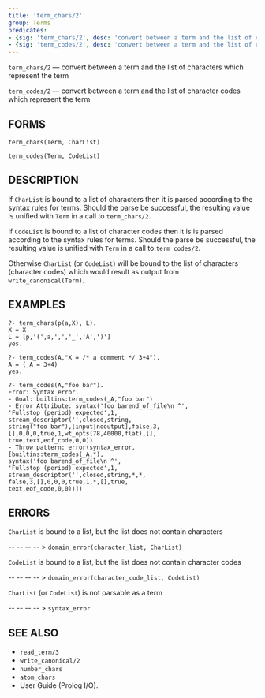 ```yaml
---
title: 'term_chars/2'
group: Terms
predicates:
- {sig: 'term_chars/2', desc: 'convert between a term and the list of characters which represent the term'}
- {sig: 'term_codes/2', desc: 'convert between a term and the list of character codes which represent the term'}
---
```

`term_chars/2` — convert between a term and the list of characters which represent the term

`term_codes/2` — convert between a term and the list of character codes which represent the term


## FORMS

```
term_chars(Term, CharList)

term_codes(Term, CodeList)
```

## DESCRIPTION

If `CharList` is bound to a list of characters then it is parsed according to the syntax rules for terms. Should the parse be successful, the resulting value is unified with `Term` in a call to `term_chars/2`.

If `CodeList` is bound to a list of character codes then it is is parsed according to the syntax rules for terms. Should the parse be successful, the resulting value is unified with `Term` in a call to `term_codes/2`.

Otherwise `CharList` (or `CodeList`) will be bound to the list of characters (character codes) which would result as output from `write_canonical(Term)`.


## EXAMPLES

```
?- term_chars(p(a,X), L).
X = X
L = [p,'(',a,',','_','A',')']
yes.
```
```
?- term_codes(A,"X = /* a comment */ 3+4").
A = (_A = 3+4)
yes.
```
```
?- term_codes(A,"foo bar").
Error: Syntax error.
- Goal: builtins:term_codes(_A,"foo bar")
- Error Attribute: syntax('foo barend_of_file\n ^',
'Fullstop (period) expected',1,
stream_descriptor('',closed,string,
string("foo bar"),[input|nooutput],false,3,
[],0,0,0,true,1,wt_opts(78,40000,flat),[],
true,text,eof_code,0,0))
- Throw pattern: error(syntax_error,
[builtins:term_codes(_A,*),
syntax('foo barend_of_file\n ^',
'Fullstop (period) expected',1,
stream_descriptor('',closed,string,*,*,
false,3,[],0,0,0,true,1,*,[],true,
text,eof_code,0,0))])
```

## ERRORS

`CharList` is bound to a list, but the list does not contain characters

-- -- -- -- > `domain_error(character_list, CharList)`

`CodeList` is bound to a list, but the list does not contain character codes

-- -- -- -- > `domain_error(character_code_list, CodeList)`

`CharList` (or `CodeList`) is not parsable as a term

-- -- -- -- > `syntax_error`


## SEE ALSO

- `read_term/3`
- `write_canonical/2`
- `number_chars`
- `atom_chars`
- User Guide (Prolog I/O).
